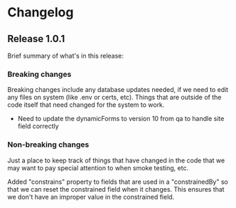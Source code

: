 # Changelog

## Release 1.0.1
Brief summary of what's in this release:


### Breaking changes

Breaking changes include any database updates needed, if we need to edit any files on system (like .env or certs, etc). Things that are outside of the code itself that need changed for the system to work.

- Need to update the dynamicForms to version 10 from qa to handle site field correctly

### Non-breaking changes

Just a place to keep track of things that have changed in the code that we may want to pay special attention to when smoke testing, etc.

Added "constrains" property to fields that are used in a "constrainedBy" so that we can reset the constrained field when it changes. This ensures that we don't have an improper value in the constrained field.
